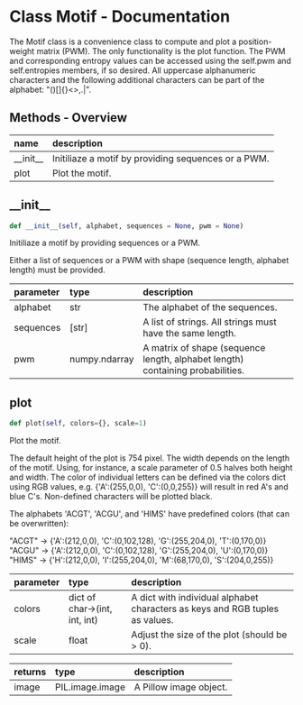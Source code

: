 # Class Motif - Documentation

The Motif class is a convenience class to compute and plot a position-weight matrix (PWM). The only functionality is the plot function. The PWM and corresponding entropy values can be accessed using the self.pwm and self.entropies members, if so desired. All uppercase alphanumeric characters and the following additional characters can be part of the alphabet: "()[]{}<\>,.|".

## Methods - Overview

| name | description |
|:-|:-|
| \_\_init\_\_ | Initiliaze a motif by providing sequences or a PWM. |
| plot | Plot the motif. |
## \_\_init\_\_

``` python
def __init__(self, alphabet, sequences = None, pwm = None)
```
Initiliaze a motif by providing sequences or a PWM. 

 Either a list of sequences or a PWM with shape (sequence length, alphabet length) must be provided. 



| parameter | type | description |
|:-|:-|:-|
| alphabet | str | The alphabet of the sequences. |
| sequences | [str] | A list of strings. All strings must have the same length. |
| pwm | numpy.ndarray | A matrix of shape (sequence length, alphabet length) containing probabilities. |
## plot

``` python
def plot(self, colors={}, scale=1)
```
Plot the motif. 

 The default height of the plot is 754 pixel. The width depends on the length of the motif. Using, for instance, a scale parameter of 0.5 halves both height and width. The color of individual letters can be defined via the colors dict using RGB values, e.g. {'A':(255,0,0), 'C':(0,0,255)} will result in red A's and blue C's. Non-defined characters will be plotted black. 

 The alphabets 'ACGT', 'ACGU', and 'HIMS' have predefined colors (that can be overwritten): 

  "ACGT" -\> {'A':(212,0,0), 'C':(0,102,128), 'G':(255,204,0), 'T':(0,170,0)}  
  "ACGU" -\> {'A':(212,0,0), 'C':(0,102,128), 'G':(255,204,0), 'U':(0,170,0)}  
  "HIMS" -\> {'H':(212,0,0), 'I':(255,204,0), 'M':(68,170,0), 'S':(204,0,255)}  
 



| parameter | type | description |
|:-|:-|:-|
| colors | dict of char->(int, int, int) | A dict with individual alphabet characters as keys and RGB tuples as values. |
| scale | float | Adjust the size of the plot (should be > 0). |

| returns | type | description |
|:-|:-|:-|
| image | PIL.image.image | A Pillow image object. |
